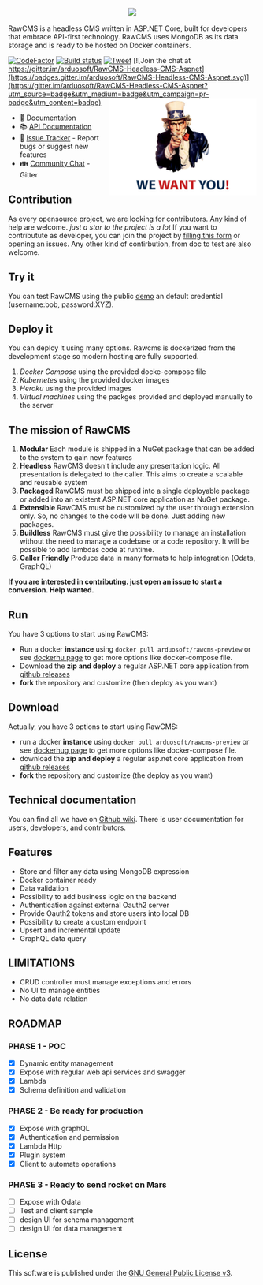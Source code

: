 <p align="center">
  <img  src="https://github.com/arduosoft/RawCMS/blob/develop/asset/logo_horizzontal.png?raw=true">
 </p>

RawCMS is a headless CMS written in ASP.NET Core, built for developers that embrace API-first technology. RawCMS uses MongoDB as its data storage and is ready to be hosted on Docker containers.

[![CodeFactor](https://www.codefactor.io/repository/github/arduosoft/rawcms/badge?style=flat-square)](https://www.codefactor.io/repository/github/arduosoft/rawcms/)
[![Build status](https://ci.appveyor.com/api/projects/status/65b7mnf0bop393u7/branch/develop?svg=true)](https://ci.appveyor.com/project/zeppaman/rawcms)
[![Tweet](https://img.shields.io/twitter/url/http/shields.io.svg?style=social)](https://twitter.com/intent/tweet?text=Discover%20RawCMS%20a%20free%20opensource%20Headless%20CMS%20Based%20on%20AspnetCore%20and%20MongoDB%204&url=https://github.com/arduosoft/RawCMS&hashtags=CMS,Headless,AspnetCore,developer,opensource) [![Join the chat at https://gitter.im/arduosoft/RawCMS-Headless-CMS-Aspnet](https://badges.gitter.im/arduosoft/RawCMS-Headless-CMS-Aspnet.svg)](https://gitter.im/arduosoft/RawCMS-Headless-CMS-Aspnet?utm_source=badge&utm_medium=badge&utm_campaign=pr-badge&utm_content=badge)
 <a href="https://forms.gle/dddbHWzcxypN9rpx9"><img src="https://github.com/arduosoft/RawCMS/blob/master/asset/wantsyou.jpg?raw=true" width=300 align="right" /></a>

- 📖 [Documentation](https://rawcms.readthedocs.io/)
- 📚 [API Documentation](https://raw.githubusercontent.com/arduosoft/RawCMS/master/docs/RawCMS.postman_collection.json)
- 🐞 [Issue Tracker](https://github.com/arduosoft/RawCMS/issues) - Report bugs or suggest new features
- 👪 [Community Chat](https://gitter.im/arduosoft/RawCMS-Headless-CMS-Aspnet) - Gitter

## Contribution
As every opensource project, we are looking for contributors. Any kind of help are welcome. *just a star to the project is a lot* If you want to contributute as developer, you can join the project  by [filling this form](https://forms.gle/dddbHWzcxypN9rpx9) or opening an issues. Any other kind of contirbution, from doc to test are also welcome.

## Try it
You can test RawCMS using the public [demo](http://rawcms-demo.herokuapp.com/) an default credential (username:bob, password:XYZ).

## Deploy it

You can deploy it using many options. Rawcms is dockerized from the development stage so modern hosting are fully supported.

1. *Docker Compose* using the provided docke-compose file 
2. *Kubernetes* using the provided docker images
3. *Heroku* using the provided images
4. *Virtual machines* using the packges provided and deployed manually to the server



## The mission of RawCMS

1. **Modular** Each module is shipped in a NuGet package that can be added to the system to gain new features
2. **Headless** RawCMS doesn't include any presentation logic. All presentation is delegated to the caller. This aims to create a scalable and reusable system
3. **Packaged** RawCMS must be shipped into a single deployable package or added into an existent ASP.NET core application as NuGet package.
4. **Extensible** RawCMS must be customized by the user through extension only. So, no changes to the code will be done. Just adding new packages.
5. **Buildless** RawCMS must give the possibility to manage an installation without the need to manage a codebase or a code repository. It will be possible to add lambdas code at runtime.
6. **Caller Friendly** Produce data in many formats to help integration (Odata, GraphQL)

****If you are interested in contributing. just open an issue to start a conversion. Help wanted.****

## Run

You have 3 options to start using RawCMS:

- Run a docker **instance** using `docker pull arduosoft/rawcms-preview` or see [dockerhu page](https://hub.docker.com/r/arduosoft/rawcms-preview) to get more options like docker-compose file.
- Download the **zip and deploy** a regular ASP.NET core application from [github releases](https://github.com/arduosoft/RawCMS/releases)
- **fork** the repository and customize (then deploy as you want)

## Download

Actually, you have 3 options to start using RawCMS:

- run a docker **instance** using `docker pull arduosoft/rawcms-preview` or see [dockerhug page](https://hub.docker.com/r/arduosoft/rawcms-preview) to get more options like docker-compose file.
- download the **zip and deploy** a regular asp.net core application from [github releases](https://github.com/arduosoft/RawCMS/releases)
- **fork** the repository and customize (the deploy as you want)

## Technical documentation

You can find all we have on [Github wiki](https://github.com/arduosoft/RawCMS/wiki). There is user documentation for users, developers, and contributors.

## Features

- Store and filter any data using MongoDB expression
- Docker container ready
- Data validation
- Possibility to add business logic on the backend
- Authentication against external Oauth2 server
- Provide Oauth2 tokens and store users into local DB
- Possibility to create a custom endpoint
- Upsert and incremental update
- GraphQL data query

## LIMITATIONS

- CRUD controller must manage exceptions and errors
- No UI to manage entities
- No data data relation

## ROADMAP

### PHASE 1 - POC

- [x] Dynamic entity management
- [x] Expose with regular web api services and swagger
- [x] Lambda
- [x] Schema definition and validation

### PHASE 2 - Be ready for production

- [x] Expose with graphQL
- [x] Authentication and permission
- [x] Lambda Http
- [x] Plugin system
- [x] Client to automate operations

### PHASE 3 - Ready to send rocket on Mars

- [ ] Expose with Odata
- [ ] Test and client sample
- [ ] design UI for schema management
- [ ] design UI for data management

## License

This software is published under the [GNU General Public License v3](https://github.com/arduosoft/RawCMS/blob/develop/LICENSE).
